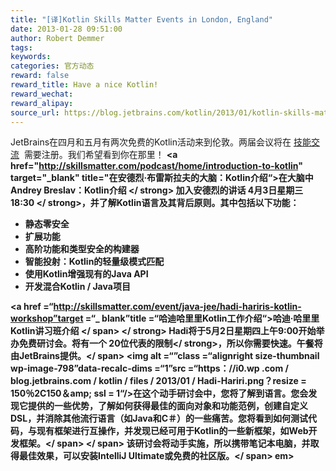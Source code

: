 ```yaml
---
title: "[译]Kotlin Skills Matter Events in London, England"
date: 2013-01-28 09:51:00
author: Robert Demmer
tags:
keywords:
categories: 官方动态
reward: false
reward_title: Have a nice Kotlin!
reward_wechat:
reward_alipay:
source_url: https://blog.jetbrains.com/kotlin/2013/01/kotlin-skills-matter-events-in-london-england/
---
```


JetBrains在四月和五月有两次免费的Kotlin活动来到伦敦。两届会议将在 [技能交流](http://skillsmatter.com/location-details/home/1611/96)  需要注册。我们希望看到你在那里！
<strong> <a href="http://skillsmatter.com/podcast/home/introduction-to-kotlin" target="_blank" title="在安德烈·布雷斯拉夫的大脑：Kotlin介绍“>在大脑中Andrey Breslav：Kotlin介绍</a> </ strong>
加入安德烈的讲话<strong> 4月3日星期三18:30 </ strong>，并了解Kotlin语言及其背后原则。其中包括以下功能：

* 静态零安全
* 扩展功能
* 高阶功能和类型安全的构建器
* 智能投射：Kotlin的轻量级模式匹配
* 使用Kotlin增强现有的Java API
* 开发混合Kotlin / Java项目

<strong> <span style =“font-size：16px”> <a href =“http://skillsmatter.com/event/java-jee/hadi-hariris-kotlin-workshop”target =“_ blank”title =“哈迪哈里里Kotlin工作介绍“>哈迪·哈里里Kotlin讲习班介绍</a> </ span> </ strong>
<span style =“font-size：16px”> Hadi将于5月2日星期四上午9:00开始举办免费研讨会<strong>。将有一个<strong> 20位代表的限制</ strong>，所以你需要快速。午餐将由JetBrains提供。</ span>
<span style =“font-size：16px”> <img alt =“”class =“alignright size-thumbnail wp-image-798”data-recalc-dims =“1”src =“https：//i0.wp .com / blog.jetbrains.com / kotlin / files / 2013/01 / Hadi-Hariri.png？resize = 150％2C150＆amp; ssl = 1“/>在这个动手研讨会中，您将了解到语言。您会发现它提供的一些优势，了解如何获得最佳的面向对象和功能范例，创建自定义DSL，并消除其他流行语言（如Java和C＃）的一些痛苦。您将看到如何测试代码，与现有框架进行互操作，并发现已经可用于Kotlin的一些新框架，如Web开发框架。</ span>
</ span> <span style =“font-size：16px”>该研讨会将动手实施，所以携带笔记本电脑，并取得最佳效果，可以安装IntelliJ Ultimate或免费的社区版。</ span> em>
